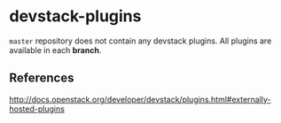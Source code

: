 # devstack-plugins

``master`` repository does not contain any devstack plugins.
All plugins are available in each **branch**.

## References

http://docs.openstack.org/developer/devstack/plugins.html#externally-hosted-plugins
